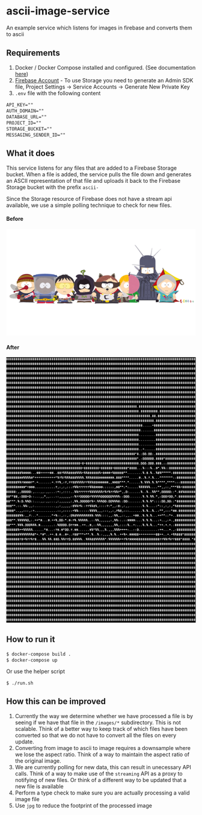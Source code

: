 # ascii-image-service
An example service which listens for images in firebase and converts them to ascii

## Requirements
1. Docker / Docker Compose installed and configured. (See documentation [here](https://docs.docker.com/engine/installation/))
2. [Firebase Account](https://firebase.google.com) - To use Storage you need to generate an Admin SDK file, Project Settings -> Service Accounts -> Generate New Private Key
3. ```.env``` file with the following content
```
API_KEY=""
AUTH_DOMAIN=""
DATABASE_URL=""
PROJECT_ID=""
STORAGE_BUCKET=""
MESSAGING_SENDER_ID=""
```

## What it does
This service listens for any files that are added to a Firebase Storage bucket. When a file is added, the service pulls the file down and generates an ASCII representation of that file and uploads it back to the Firebase Storage bucket with the prefix ```ascii-```

Since the Storage resource of Firebase does not have a stream api available, we use a simple polling technique to check for new files.

#### Before
![](https://github.com/AVatch/ascii-image-service/blob/master/sample/before.png?raw=true)

#### After
![](https://github.com/AVatch/ascii-image-service/blob/master/sample/after.png?raw=true)

## How to run it
```
$ docker-compose build .
$ docker-compose up
```
Or use the helper script
```
$ ./run.sh
```


## How this can be improved
1. Currently the way we determine whether we have processed a file is by seeing if we have that file in the ```/images/*``` subdirectory. This is not scalable. Think of a better way to keep track of which files have been converted so that we do not have to convert all the files on every update.
2. Converting from image to ascii to image requires a downsample where we lose the aspect ratio. Think of a way to maintain the aspect ratio of the original image. 
3. We are currently polling for new data, this can result in unecessary API calls. Think of a way to make use of the ```streaming``` API as a proxy to notifying of new files. Or think of a different way to be updated that a new file is available
4. Perform a type check to make sure you are actually processing a valid image file
5. Use ```jpg``` to reduce the footprint of the processed image
